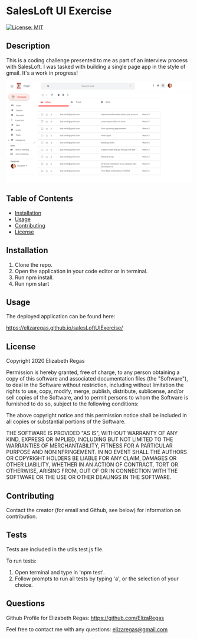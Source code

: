 # SalesLoft UI Exercise

[![License: MIT](https://img.shields.io/badge/License-MIT-yellow.svg)](https://opensource.org/licenses/MIT)

## Description

This is a coding challenge presented to me as part of an interview process with SalesLoft. I was tasked with building a single page app in the style of gmail. It's a work in progress!

![My Project](./src/images/screenShot.png)

## Table of Contents

* [Installation](#installation)
* [Usage](#usage)
* [Contributing](#contributing)
* [License](#license)

## Installation

1. Clone the repo. 
2. Open the application in your code editor or in terminal. 
3. Run npm install.
4. Run npm start

## Usage

The deployed application can be found here:

https://elizaregas.github.io/salesLoftUIExercise/

## License

Copyright 2020 Elizabeth Regas

Permission is hereby granted, free of charge, to any person obtaining a copy of this software and associated documentation files (the "Software"), to deal in the Software without restriction, including without limitation the rights to use, copy, modify, merge, publish, distribute, sublicense, and/or sell copies of the Software, and to permit persons to whom the Software is furnished to do so, subject to the following conditions:

The above copyright notice and this permission notice shall be included in all copies or substantial portions of the Software.

THE SOFTWARE IS PROVIDED "AS IS", WITHOUT WARRANTY OF ANY KIND, EXPRESS OR IMPLIED, INCLUDING BUT NOT LIMITED TO THE WARRANTIES OF MERCHANTABILITY, FITNESS FOR A PARTICULAR PURPOSE AND NONINFRINGEMENT. IN NO EVENT SHALL THE AUTHORS OR COPYRIGHT HOLDERS BE LIABLE FOR ANY CLAIM, DAMAGES OR OTHER LIABILITY, WHETHER IN AN ACTION OF CONTRACT, TORT OR OTHERWISE, ARISING FROM, OUT OF OR IN CONNECTION WITH THE SOFTWARE OR THE USE OR OTHER DEALINGS IN THE SOFTWARE.

## Contributing

Contact the creator (for email and Github, see below) for information on contribution.

## Tests

Tests are included in the utils.test.js file. 

To run tests: 
1. Open terminal and type in 'npm test'.
2. Follow prompts to run all tests by typing 'a', or the selection of your choice.

## Questions

Github Profile for Elizabeth Regas:
https://github.com/ElizaRegas

Feel free to contact me with any questions:
elizaregas@gmail.com

